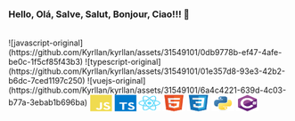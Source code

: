 ### Hello, Olá, Salve, Salut, Bonjour, Ciao!!! 👋

<!--
- 🔭 I’m currently working on frontend.
- 📫 How to reach me: kyrllan@hotmail.com
-->

<div style="display: inline_block"><br>
![javascript-original](https://github.com/Kyrllan/kyrllan/assets/31549101/0db9778b-ef47-4afe-be0c-1f5cf85f43b3)
![typescript-original](https://github.com/Kyrllan/kyrllan/assets/31549101/01e357d8-93e3-42b2-b6dc-7ced1197c250)
![vuejs-original](https://github.com/Kyrllan/kyrllan/assets/31549101/6a4c4221-639d-4c03-b77a-3ebab1b696ba)


  
  <img align="center" alt="Kns-Js" height="30" width="40" src="https://raw.githubusercontent.com/devicons/devicon/master/icons/javascript/javascript-plain.svg">
  <img align="center" alt="Kns-Ts" height="30" width="40" src="https://raw.githubusercontent.com/devicons/devicon/master/icons/typescript/typescript-plain.svg">
  <img align="center" alt="Kns-React" height="30" width="40" src="https://raw.githubusercontent.com/devicons/devicon/master/icons/react/react-original.svg">
  <img align="center" alt="Kns-HTML" height="30" width="40" src="https://raw.githubusercontent.com/devicons/devicon/master/icons/html5/html5-original.svg">
  <img align="center" alt="Kns-CSS" height="30" width="40" src="https://raw.githubusercontent.com/devicons/devicon/master/icons/css3/css3-original.svg">
  <img align="center" alt="Kns-Python" height="30" width="40" src="https://raw.githubusercontent.com/devicons/devicon/master/icons/python/python-original.svg">
  <img align="center" alt="Kns-Csharp" height="30" width="40" src="https://raw.githubusercontent.com/devicons/devicon/master/icons/csharp/csharp-original.svg">
</div>
